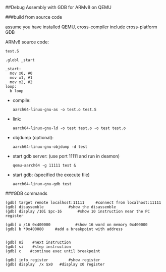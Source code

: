 ##Debug Assembly with GDB for ARMv8 on QEMU

###build from source code

assume you have installed QEMU, cross-compiler include cross-platform GDB

ARMv8 source code:

`test.S`

```
.globl _start

_start:
  mov x0, #0
  mov x1, #1
  mov x2, #2
loop:
  b loop
```

* compile:

    `aarch64-linux-gnu-as -o test.o test.S`

* link:

    `aarch64-linux-gnu-ld -o test test.o -o test test.o`

* objdump (optional):

    `aarch64-linux-gnu-objdump -d test`

* start gdb server: (use port 11111 and run in deamon)

    `qemu-aarch64 -g 11111 test &`

* start gdb:    (specified the execute file)

    `aarch64-linux-gnu-gdb test`

###GDB commands

```
(gdb) target remote localhost:11111     #connect from localhost:11111
(gdb) disassemble           #show the disassemble
(gdb) display /10i $pc-16       #show 10 instruction near the PC register

(gdb) x /16 0x400000           #show 16 word on memory 0x400000
(gdb) b *0x400080     #add a breakpoint with address


(gdb) ni    #next instruction
(gdb) si    #step instruction
(gdb) c    #continue exec until breakpoint

(gdb) info register         #show register
(gdb) display  /x $x0   #display x0 register
```